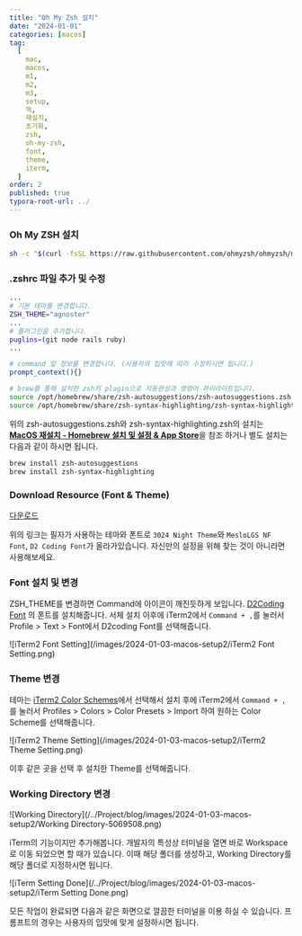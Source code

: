 ```yaml
---
title: "Oh My Zsh 설치"
date: "2024-01-01"
categories: [macos]
tag:
  [
    mac,
    macos,
    m1,
    m2,
    m3,
    setup,
    맥,
    재설치,
    초기화,
    zsh,
    oh-my-zsh,
    font,
    theme,
    iterm,
  ]
order: 2
published: true
typora-root-url: ../
---
```


### Oh My ZSH 설치

```bash
sh -c "$(curl -fsSL https://raw.githubusercontent.com/ohmyzsh/ohmyzsh/master/tools/install.sh)"
```

### .zshrc 파일 추가 및 수정

```bash
...
# 기본 테마를 변경합니다.
ZSH_THEME="agnoster"
...
# 플러그인을 추가합니다.
puglins=(git node rails ruby)
...

# command 앞 정보를 변경합니다. (사용자의 입맛에 따라 수정하시면 됩니다.)
prompt_context(){}

# brew를 통해 설치한 zsh의 plugin으로 자동완성과 명령어 하이라이트입니다.
source /opt/homebrew/share/zsh-autosuggestions/zsh-autosuggestions.zsh
source /opt/homebrew/share/zsh-syntax-highlighting/zsh-syntax-highlighting.zsh

```

위의 zsh-autosuggestions.zsh와 zsh-syntax-highlighting.zsh의 설치는 [**MacOS 재설치 - Homebrew 설치 및 설정 & App Store**](https://gennyoon.github.io/macos/macos-setup1/)을 참조 하거나 별도 설치는 다음과 같이 하시면 됩니다.

```bash
brew install zsh-autosuggestions
brew install zsh-syntax-highlighting
```

### Download Resource (Font & Theme)

<a href="https://github.com/GennYoon/iTerm" target="_blank" rel="noreferrer noopener">다운로드</a>

위의 링크는 필자가 사용하는 테마와 폰트로 `3024 Night Theme`와 `MesloLGS NF Font`, `D2 Coding Font`가 올라가있습니다. 자신만의 설정을 위해 찾는 것이 아니라면 사용해보세요.

### Font 설치 및 변경

ZSH_THEME를 변경하면 Command에 아이콘이 깨진듯하게 보입니다. <a href="https://github.com/naver/d2codingfont" target="_blank" rel="noreferrer noopener">D2Coding Font</a> 의 폰트를 설치해줍니다. 서체 설치 이후에 iTerm2에서 `Command + ,`를 눌러서 Profile > Text > Font에서 D2coding Font를 선택해줍니다.

![iTerm2 Font Setting](/images/2024-01-03-macos-setup2/iTerm2 Font Setting.png)

### Theme 변경

테마는 <a href="https://github.com/mbadolato/iTerm2-Color-Schemes" target="_blank" rel="noreferrer noopener">iTerm2 Color Schemes</a>에서 선택해서 설치 후에 iTerm2에서 `Command + ,`를 눌러서 Profiles > Colors > Color Presets > Import 하여 원하는 Color Scheme를 선택해줍니다.

![iTerm2 Theme Setting](/images/2024-01-03-macos-setup2/iTerm2 Theme Setting.png)

이후 같은 곳을 선택 후 설치한 Theme를 선택해줍니다.

### Working Directory 변경

![Working Directory](/../Project/blog/images/2024-01-03-macos-setup2/Working Directory-5069508.png)

iTerm의 기능이지만 추가해봅니다. 개발자의 특성상 터미널을 열면 바로 Workspace로 이동 되었으면 할 때가 있습니다. 이때 해당 폴더를 생성하고, Working Directory를 해당 폴더로 지정하시면 됩니다.

![iTerm Setting Done](/../Project/blog/images/2024-01-03-macos-setup2/iTerm Setting Done.png)

모든 작업이 완료되면 다음과 같은 화면으로 깔끔한 터미널을 이용 하실 수 있습니다. 프롬프트의 경우는 사용자의 입맛에 맞게 설정하시면 됩니다.
